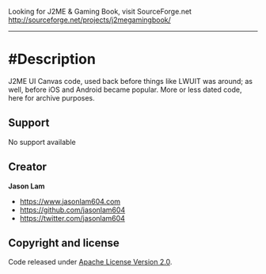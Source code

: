 Looking for J2ME & Gaming Book, visit SourceForge.net http://sourceforge.net/projects/j2megamingbook/

------------------

#Description
===============
J2ME UI Canvas code, used back before things like LWUIT was around; as well, before iOS and Android became popular.
More or less dated code, here for archive purposes.

## Support

No support available

## Creator

**Jason Lam**

- <https://www.jasonlam604.com>
- <https://github.com/jasonlam604>
- <https://twitter.com/jasonlam604>

## Copyright and license

Code released under [Apache License Version 2.0](https://github.com/jasonlam604/J2ME-UI/blob/master/LICENSE). 
